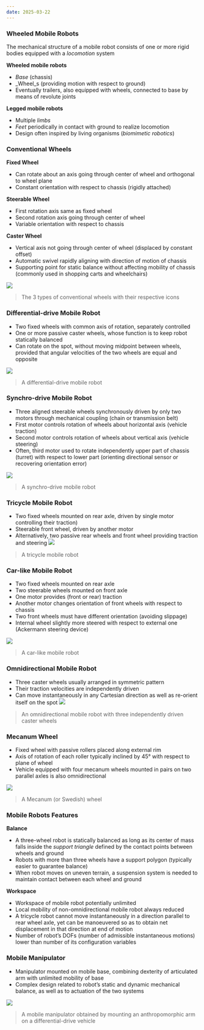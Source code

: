 ```yaml
---
date: 2025-03-22
---
```

### Wheeled Mobile Robots

The mechanical structure of a mobile robot consists of one or more rigid bodies equipped with a _locomotion_ system

**Wheeled mobile robots**

- _Base_ (chassis)
- _Wheel_s (providing motion with respect to ground)
- Eventually trailers, also equipped with wheels, connected to base by means of revolute joints

**Legged mobile robots**

- Multiple _limbs_
- _Feet_ periodically in contact with ground to realize locomotion
- Design often inspired by living organisms (_biomimetic robotics_)

### Conventional Wheels

**Fixed Wheel**

- Can rotate about an axis going through center of wheel and orthogonal to wheel plane
- Constant orientation with respect to chassis (rigidly attached)

**Steerable Wheel**

- First rotation axis same as fixed wheel
- Second rotation axis going through center of wheel
- Variable orientation with respect to chassis

**Caster Wheel**

- Vertical axis not going through center of wheel (displaced by constant offset)
- Automatic swivel rapidly aligning with direction of motion of chassis
- Supporting point for static balance without affecting mobility of chassis (commonly used in shopping carts and wheelchairs)

![](202503221835140.png)
>The 3 types of conventional wheels with their respective icons


### Differential-drive Mobile Robot

- Two fixed wheels with common axis of rotation, separately controlled
- One or more passive caster wheels, whose function is to keep robot statically balanced
- Can rotate on the spot, without moving midpoint between wheels, provided that angular velocities of the two wheels are equal and opposite

 ![](202503221835400.png)
 >A differential-drive mobile robot
 
### Synchro-drive Mobile Robot

- Three aligned steerable wheels synchronously driven by only two motors through mechanical coupling (chain or transmission belt)
- First motor controls rotation of wheels about horizontal axis (vehicle traction)
- Second motor controls rotation of wheels about vertical axis (vehicle steering)
- Often, third motor used to rotate independently upper part of chassis (turret) with respect to lower part (orienting directional sensor or recovering orientation error)

![](202503221837850.png)
>A synchro-drive mobile robot

### Tricycle Mobile Robot

- Two fixed wheels mounted on rear axle, driven by single motor controlling their traction)
- Steerable front wheel, driven by another motor
- Alternatively, two passive rear wheels and front wheel providing traction and steering
![](202503221835450.png)
>A tricycle mobile robot

### Car-like Mobile Robot

- Two fixed wheels mounted on rear axle
- Two steerable wheels mounted on front axle
- One motor provides (front or rear) traction
- Another motor changes orientation of front wheels with respect to chassis
- Two front wheels must have different orientation (avoiding slippage)
- Internal wheel slightly more steered with respect to external one (Ackermann steering device)

![](202503221832580.png)
>A car-like mobile robot

### Omnidirectional Mobile Robot

- Three caster wheels usually arranged in symmetric pattern
- Their traction velocities are independently driven
- Can move instantaneously in any Cartesian direction as well as re-orient itself on the spot
![](202503221836850.png)
>An omnidirectional mobile robot with three independently driven caster wheels


### Mecanum Wheel

- Fixed wheel with passive rollers placed along external rim
- Axis of rotation of each roller typically inclined by 45° with respect to plane of wheel
- Vehicle equipped with four mecanum wheels mounted in pairs on two parallel axles is also omnidirectional

![](202503221834800.png)
>A Mecanum (or Swedish) wheel


### Mobile Robots Features

**Balance**

- A three-wheel robot is statically balanced as long as its center of mass falls inside the _support triangle_ defined by the contact points between wheels and ground
- Robots with more than three wheels have a support polygon (typically easier to guarantee balance)
- When robot moves on uneven terrain, a suspension system is needed to maintain contact between each wheel and ground

**Workspace**

- Workspace of mobile robot potentially unlimited
- Local mobility of non-omnidirectional mobile robot always reduced
- A tricycle robot cannot move instantaneously in a direction parallel to rear wheel axle, yet can be manoeuvered so as to obtain net displacement in that direction at end of motion
- Number of robot’s DOFs (number of admissible instantaneous motions) lower than number of its configuration variables

### Mobile Manipulator

- Manipulator mounted on mobile base, combining dexterity of articulated arm with unlimited mobility of base
- Complex design related to robot’s static and dynamic mechanical balance, as well as to actuation of the two systems

![](202503221831770.png)
>A mobile manipulator obtained by mounting an anthropomorphic arm on a differential-drive vehicle